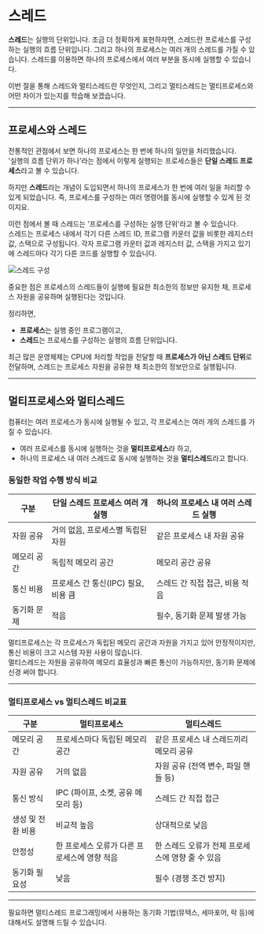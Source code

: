 # 스레드

**스레드**는 실행의 단위입니다. 조금 더 정확하게 표현하자면, 스레드란 프로세스를 구성하는 실행의 흐름 단위입니다. 그리고 하나의 프로세스는 여러 개의 스레드를 가질 수 있습니다. 스레드를 이용하면 하나의 프로세스에서 여러 부분을 동시에 실행할 수 있습니다.

이번 절을 통해 스레드와 멀티스레드란 무엇인지, 그리고 멀티스레드는 멀티프로세스와 어떤 차이가 있는지를 학습해 보겠습니다.

---

## 프로세스와 스레드

전통적인 관점에서 보면 하나의 프로세스는 한 번에 하나의 일만을 처리했습니다.  
'실행의 흐름 단위가 하나'라는 점에서 이렇게 실행되는 프로세스들은 **단일 스레드 프로세스**라고 볼 수 있습니다.

하지만 **스레드**라는 개념이 도입되면서 하나의 프로세스가 한 번에 여러 일을 처리할 수 있게 되었습니다. 즉, 프로세스를 구성하는 여러 명령어를 동시에 실행할 수 있게 된 것이지요.

이런 점에서 볼 때 스레드는 '프로세스를 구성하는 실행 단위'라고 볼 수 있습니다.  
스레드는 프로세스 내에서 각기 다른 스레드 ID, 프로그램 카운터 값을 비롯한 레지스터 값, 스택으로 구성됩니다. 각자 프로그램 카운터 값과 레지스터 값, 스택을 가지고 있기에 스레드마다 각기 다른 코드를 실행할 수 있습니다.

![스레드 구성](https://github.com/user-attachments/assets/66496dd1-8b3f-4d23-9f4c-372a77807cdc)

중요한 점은 프로세스의 스레드들이 실행에 필요한 최소한의 정보만 유지한 채, 프로세스 자원을 공유하며 실행된다는 것입니다.

정리하면,  
- **프로세스**는 실행 중인 프로그램이고,  
- **스레드**는 프로세스를 구성하는 실행의 흐름 단위입니다.

최근 많은 운영체제는 CPU에 처리할 작업을 전달할 때 **프로세스가 아닌 스레드 단위**로 전달하며, 스레드는 프로세스 자원을 공유한 채 최소한의 정보만으로 실행됩니다.

---

## 멀티프로세스와 멀티스레드

컴퓨터는 여러 프로세스가 동시에 실행될 수 있고, 각 프로세스는 여러 개의 스레드를 가질 수 있습니다.

- 여러 프로세스를 동시에 실행하는 것을 **멀티프로세스**라 하고,  
- 하나의 프로세스 내 여러 스레드로 동시에 실행하는 것을 **멀티스레드**라고 합니다.

### 동일한 작업 수행 방식 비교

| 구분           | 단일 스레드 프로세스 여러 개 실행           | 하나의 프로세스 내 여러 스레드 실행      |
|----------------|----------------------------------------------|------------------------------------------|
| 자원 공유      | 거의 없음, 프로세스별 독립된 자원            | 같은 프로세스 내 자원 공유               |
| 메모리 공간    | 독립적 메모리 공간                           | 메모리 공간 공유                         |
| 통신 비용      | 프로세스 간 통신(IPC) 필요, 비용 큼          | 스레드 간 직접 접근, 비용 적음            |
| 동기화 문제    | 적음                                         | 필수, 동기화 문제 발생 가능               |

멀티프로세스는 각 프로세스가 독립된 메모리 공간과 자원을 가지고 있어 안정적이지만, 통신 비용이 크고 시스템 자원 사용이 많습니다.  
멀티스레드는 자원을 공유하여 메모리 효율성과 빠른 통신이 가능하지만, 동기화 문제에 신경 써야 합니다.

---

### 멀티프로세스 vs 멀티스레드 비교표

| 구분           | 멀티프로세스                            | 멀티스레드                            |
|----------------|----------------------------------------|--------------------------------------|
| 메모리 공간    | 프로세스마다 독립된 메모리 공간         | 같은 프로세스 내 스레드끼리 메모리 공유 |
| 자원 공유      | 거의 없음                             | 자원 공유 (전역 변수, 파일 핸들 등)  |
| 통신 방식      | IPC (파이프, 소켓, 공유 메모리 등)      | 스레드 간 직접 접근                   |
| 생성 및 전환 비용 | 비교적 높음                          | 상대적으로 낮음                      |
| 안정성         | 한 프로세스 오류가 다른 프로세스에 영향 적음 | 한 스레드 오류가 전체 프로세스에 영향 줄 수 있음 |
| 동기화 필요성  | 낮음                                  | 필수 (경쟁 조건 방지)                 |

---

필요하면 멀티스레드 프로그래밍에서 사용하는 동기화 기법(뮤텍스, 세마포어, 락 등)에 대해서도 설명해 드릴 수 있습니다.
